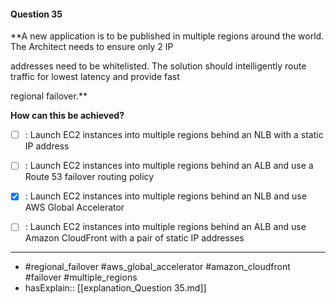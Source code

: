 #### Question  35

**A new application is to be published in multiple regions around the world. The Architect needs to ensure only 2 IP

addresses need to be whitelisted. The solution should intelligently route traffic for lowest latency and provide fast

regional failover.**

**How can this be achieved?**

- [ ] :  Launch EC2 instances into multiple regions behind an NLB with a static IP address

- [ ] :  Launch EC2 instances into multiple regions behind an ALB and use a Route 53 failover routing policy

- [x] :  Launch EC2 instances into multiple regions behind an NLB and use AWS Global Accelerator

- [ ] :  Launch EC2 instances into multiple regions behind an ALB and use Amazon CloudFront with a pair of static IP addresses

----

- #regional_failover #aws_global_accelerator #amazon_cloudfront #failover #multiple_regions
- hasExplain:: [[explanation_Question  35.md]]
